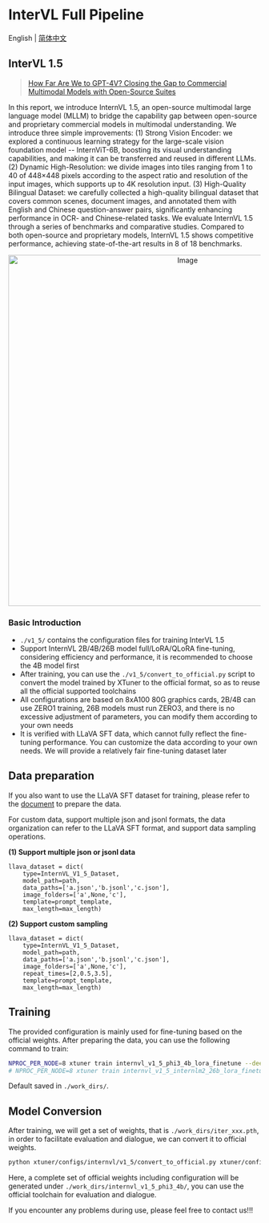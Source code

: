 # InterVL Full Pipeline

English | [简体中文](./README_zh-CN.md)

## InterVL 1.5

> [How Far Are We to GPT-4V? Closing the Gap to Commercial Multimodal Models with Open-Source Suites](https://arxiv.org/abs/2404.16821)

In this report, we introduce InternVL 1.5, an open-source multimodal large language model (MLLM) to bridge the capability gap between open-source and proprietary commercial models in multimodal understanding. We introduce three simple improvements: (1) Strong Vision Encoder: we explored a continuous learning strategy for the large-scale vision foundation model -- InternViT-6B, boosting its visual understanding capabilities, and making it can be transferred and reused in different LLMs. (2) Dynamic High-Resolution: we divide images into tiles ranging from 1 to 40 of 448×448 pixels according to the aspect ratio and resolution of the input images, which supports up to 4K resolution input. (3) High-Quality Bilingual Dataset: we carefully collected a high-quality bilingual dataset that covers common scenes, document images, and annotated them with English and Chinese question-answer pairs, significantly enhancing performance in OCR- and Chinese-related tasks. We evaluate InternVL 1.5 through a series of benchmarks and comparative studies. Compared to both open-source and proprietary models, InternVL 1.5 shows competitive performance, achieving state-of-the-art results in 8 of 18 benchmarks.

<div align="center">
<img src="https://github.com/InternLM/xtuner/assets/17425982/6dbe6a46-f01a-4c9d-ba44-0d857e5c0373" alt="Image" width="700" />
</div>

### Basic Introduction

- `./v1_5/` contains the configuration files for training InterVL 1.5
- Support InternVL 2B/4B/26B model full/LoRA/QLoRA fine-tuning, considering efficiency and performance, it is recommended to choose the 4B model first
- After training, you can use the `./v1_5/convert_to_official.py` script to convert the model trained by XTuner to the official format, so as to reuse all the official supported toolchains
- All configurations are based on 8xA100 80G graphics cards, 2B/4B can use ZERO1 training, 26B models must run ZERO3, and there is no excessive adjustment of parameters, you can modify them according to your own needs
- It is verified with LLaVA SFT data, which cannot fully reflect the fine-tuning performance. You can customize the data according to your own needs. We will provide a relatively fair fine-tuning dataset later

## Data preparation

If you also want to use the LLaVA SFT dataset for training, please refer to the [document](../../../docs/en/user_guides/dataset_prepare.md#llava-dataset) to prepare the data.

For custom data, support multiple json and jsonl formats, the data organization can refer to the LLaVA SFT format, and support data sampling operations.

**(1) Support multiple json or jsonl data**

```text
llava_dataset = dict(
    type=InternVL_V1_5_Dataset,
    model_path=path,
    data_paths=['a.json','b.jsonl','c.json'],
    image_folders=['a',None,'c'],
    template=prompt_template,
    max_length=max_length)
```

**(2) Support custom sampling**

```text
llava_dataset = dict(
    type=InternVL_V1_5_Dataset,
    model_path=path,
    data_paths=['a.json','b.jsonl','c.json'],
    image_folders=['a',None,'c'],
    repeat_times=[2,0.5,3.5],
    template=prompt_template,
    max_length=max_length)
```

## Training

The provided configuration is mainly used for fine-tuning based on the official weights. After preparing the data, you can use the following command to train:

```bash
NPROC_PER_NODE=8 xtuner train internvl_v1_5_phi3_4b_lora_finetune --deepspeed deepspeed_zero1
# NPROC_PER_NODE=8 xtuner train internvl_v1_5_internlm2_26b_lora_finetune.py --deepspeed deepspeed_zero3
```

Default saved in `./work_dirs/`.

## Model Conversion

After training, we will get a set of weights, that is `./work_dirs/iter_xxx.pth`, in order to facilitate evaluation and dialogue, we can convert it to official weights.

```bash
python xtuner/configs/internvl/v1_5/convert_to_official.py xtuner/configs/internvl/v1_5/internvl_v1_5_phi3_4b_lora_finetune.py ./work_dirs/iter_xxx.pth ./work_dirs/internvl_v1_5_phi3_4b/
```

Here, a complete set of official weights including configuration will be generated under `./work_dirs/internvl_v1_5_phi3_4b/`, you can use the official toolchain for evaluation and dialogue.

If you encounter any problems during use, please feel free to contact us!!!
